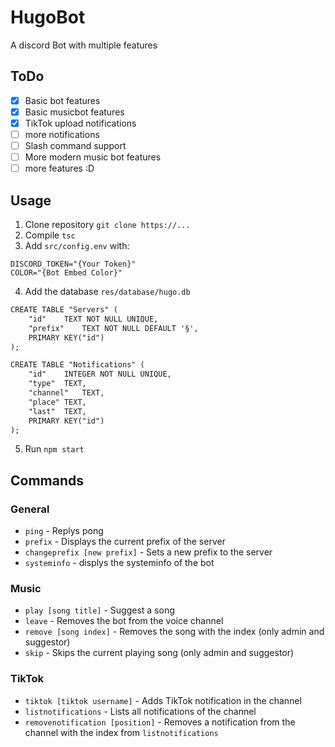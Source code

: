 # HugoBot
A discord Bot with multiple features

## ToDo
- [x] Basic bot features
- [x] Basic musicbot features
- [x] TikTok upload notifications
- [ ] more notifications
- [ ] Slash command support
- [ ] More modern music bot features
- [ ] more features :D

## Usage
1. Clone repository `git clone https://...`
2. Compile `tsc`
3. Add `src/config.env` with:
```env
DISCORD_TOKEN="{Your Token}"
COLOR="{Bot Embed Color}"
```
4. Add the database `res/database/hugo.db`
```md
CREATE TABLE "Servers" (
	"id"	TEXT NOT NULL UNIQUE,
	"prefix"	TEXT NOT NULL DEFAULT '§',
	PRIMARY KEY("id")
);

CREATE TABLE "Notifications" (
	"id"	INTEGER NOT NULL UNIQUE,
	"type"	TEXT,
	"channel"	TEXT,
	"place"	TEXT,
	"last"	TEXT,
	PRIMARY KEY("id")
);
```
5. Run `npm start`

## Commands
### General
- `ping` - Replys pong
- `prefix` - Displays the current prefix of the server
- `changeprefix [new prefix]` - Sets a new prefix to the server
- `systeminfo` - displys the systeminfo of the bot
### Music
- `play [song title]` - Suggest a song
- `leave` - Removes the bot from the voice channel
- `remove [song index]` - Removes the song with the index (only admin and suggestor)
- `skip` - Skips the current playing song (only admin and suggestor)
### TikTok
- `tiktok [tiktok username]` - Adds TikTok notification in the channel
- `listnotifications` - Lists all notifications of the channel
- `removenotification [position]` - Removes a notification from the channel with the index from `listnotifications`